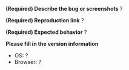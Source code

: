 **(Required) Describe the bug or screenshots**
?

**(Required) Reproduction link**
?

**(Required) Expected behavior**
?

**Please fill in the version information**

- OS: ?
- Browser: ?

